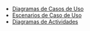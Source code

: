- [Diagramas de Casos de Uso](diagramas_de_casos_de_uso.md)
- [Escenarios de Caso de Uso](escenarios_de_casos_de_uso.md)
- [Diagramas de Actividades](diagramas_de_actividades.md)

